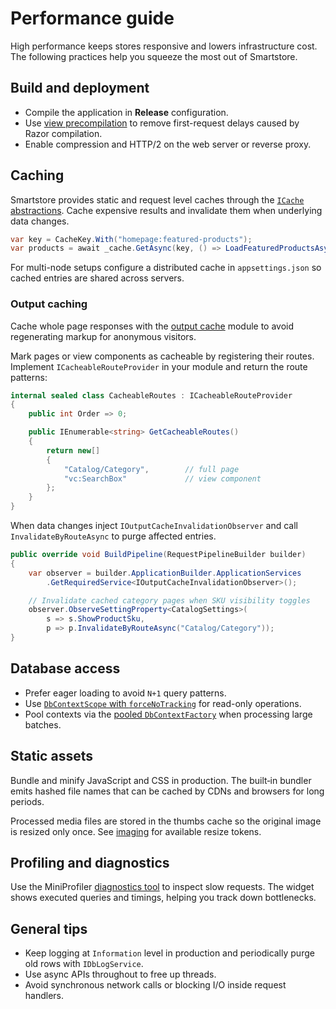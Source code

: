 # Performance guide

High performance keeps stores responsive and lowers infrastructure cost. The following practices help you squeeze the most out of Smartstore.

## Build and deployment

* Compile the application in **Release** configuration.
* Use [view precompilation](view-precompilation.md) to remove first-request delays caused by Razor compilation.
* Enable compression and HTTP/2 on the web server or reverse proxy.

## Caching

Smartstore provides static and request level caches through the [`ICache` abstractions](../framework/platform/caching.md). Cache expensive results and invalidate them when underlying data changes.

```csharp
var key = CacheKey.With("homepage:featured-products");
var products = await _cache.GetAsync(key, () => LoadFeaturedProductsAsync());
```

For multi-node setups configure a distributed cache in `appsettings.json` so cached entries are shared across servers.

### Output caching

Cache whole page responses with the [output cache](../framework/platform/output-cache.md) module to avoid regenerating markup for anonymous visitors.

Mark pages or view components as cacheable by registering their routes. Implement `ICacheableRouteProvider` in your module and return the route patterns:

```csharp
internal sealed class CacheableRoutes : ICacheableRouteProvider
{
    public int Order => 0;

    public IEnumerable<string> GetCacheableRoutes()
    {
        return new[]
        {
            "Catalog/Category",        // full page
            "vc:SearchBox"             // view component
        };
    }
}
```

When data changes inject `IOutputCacheInvalidationObserver` and call `InvalidateByRouteAsync` to purge affected entries.

```csharp
public override void BuildPipeline(RequestPipelineBuilder builder)
{
    var observer = builder.ApplicationBuilder.ApplicationServices
        .GetRequiredService<IOutputCacheInvalidationObserver>();

    // Invalidate cached category pages when SKU visibility toggles
    observer.ObserveSettingProperty<CatalogSettings>(
        s => s.ShowProductSku,
        p => p.InvalidateByRouteAsync("Catalog/Category"));
}
```

## Database access

* Prefer eager loading to avoid `N+1` query patterns.
* Use [`DbContextScope` with `forceNoTracking`](../framework/advanced/data-access-deep-dive/dbcontextscope.md) for read-only operations.
* Pool contexts via the [pooled `DbContextFactory`](../framework/advanced/data-access-deep-dive/dbcontextfactory.md) when processing large batches.

## Static assets

Bundle and minify JavaScript and CSS in production. The built‑in bundler emits hashed file names that can be cached by CDNs and browsers for long periods.

Processed media files are stored in the thumbs cache so the original image is resized only once. See [imaging](../framework/content/imaging.md) for available resize tokens.

## Profiling and diagnostics

Use the MiniProfiler [diagnostics tool](../framework/platform/diagnostics.md) to inspect slow requests. The widget shows executed queries and timings, helping you track down bottlenecks.

## General tips

* Keep logging at `Information` level in production and periodically purge old rows with `IDbLogService`.
* Use async APIs throughout to free up threads.
* Avoid synchronous network calls or blocking I/O inside request handlers.
